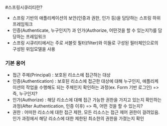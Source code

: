 #스프링시큐리티란?
- 스프링 기반의 애플리케이션의 보안(인증과 권한, 인가 등)을 담당하는 스프링 하위 프레임워크
- 인증(Authenticate, 누구인지?) 과 인가(Authorize, 어떤것을 할 수 있는지?)를 담당하는 프레임워크
- 스프링 시큐리티에서는 주로 서블릿 필터(filter)와 이들로 구성된 필터체인으로의 구성된 위임모델을 사용

### 기본 용어
- 접근 주체(Principal) : 보호된 리소스에 접근하는 대상
- 인증(Authentication) : 보호된 리소스에 접근한 대상에 대해 누구인지, 애플리케이션의 작업을 수행해도 되는 주체인지 확인하는 과정(ex. Form 기반 로그인) => 즉, 누구인지?
- 인가(Authorize) : 해당 리소스에 대해 접근 가능한 권한을 가지고 있는지 확인하는 과정(After Authentication, 인증 이후)  => 즉, 어떤 것을 할 수 있는지?
- 권한 : 어떠한 리소스에 대한 접근 제한, 모든 리소스는 접근 제어 권한이 걸려있음. 인가 과정에서 해당 리소스에 대한 제한된 최소한의 권한을 가졌는지 확인
